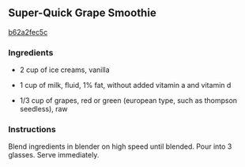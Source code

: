 ## Super-Quick Grape Smoothie

[b62a2fec5c](http://www.kraftrecipes.com/recipes/super-quick-grape-smoothie-158369.aspx)

### Ingredients

 - 2 cup of ice creams, vanilla

 - 1 cup of milk, fluid, 1% fat, without added vitamin a and vitamin d

 - 1/3 cup of grapes, red or green (european type, such as thompson seedless), raw

### Instructions

Blend ingredients in blender on high speed until blended. Pour into 3 glasses. Serve immediately.